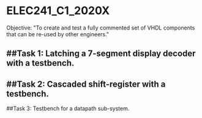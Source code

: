 # ELEC241_C1_2020X
Objective: "To create and test a fully commented set of VHDL components that can be re-used by other engineers."

##Task 1: 
Latching a 7-segment display decoder with a testbench.
-
##Task 2: 
Cascaded shift-register with a testbench.
-
##Task 3:
Testbench for a datapath sub-system.
